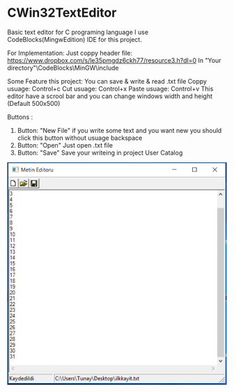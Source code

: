 # CWin32TextEditor
Basic text editor for C programing language
I use CodeBlocks(MingwEdition) IDE for this project.

For Implementation:
Just coppy header file: 
https://www.dropbox.com/s/le35pmgdz6ckh77/resource3.h?dl=0
In "Your directory"\CodeBlocks\MinGW\include

Some Feature this project: 
You can save & write & read .txt file
Coppy  usuage: Control+c
Cut usuage: Control+x
Paste usuage: Control+v
This editor have a scrool bar and you can change windows width and height (Default 500x500) 

Buttons : 
1. Button: "New File"  if you write some text and you want new you should click this button without usuage backspace
2. Button: "Open"  Just open .txt file 
3. Button: "Save"  Save your writeing in project
User Catalog

![Image](screenshot.png)

